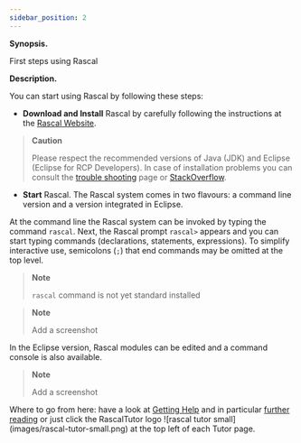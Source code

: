 ```yaml
---
sidebar_position: 2
---
```

**Synopsis.**

First steps using Rascal

**Description.**

You can start using Rascal by following these steps:

  - **Download and Install** Rascal by carefully following the instructions at the [Rascal
    Website](http://www.rascal-mpl.org/start/).

> **Caution**
> 
> Please respect the recommended versions of Java (JDK) and Eclipse (Eclipse for RCP Developers). In case of
> installation problems you can consult the [trouble shooting](http://www.rascal-mpl.org/help/troubleshooting.html) page
> or [StackOverflow](http://stackoverflow.com/questions/tagged/rascal).

  - **Start** Rascal. The Rascal system comes in two flavours: a command line version and a version integrated in
    Eclipse.

At the command line the Rascal system can be invoked by typing the command `rascal`. Next, the Rascal prompt `rascal>`
appears and you can start typing commands (declarations, statements, expressions). To simplify interactive use,
semicolons (`;`) that end commands may be omitted at the top level.

> **Note**
> 
> `rascal` command is not yet standard installed

> **Note**
> 
> Add a screenshot

In the Eclipse version, Rascal modules can be edited and a command console is also available.

> **Note**
> 
> Add a screenshot

Where to go from here: have a look at [Getting Help](/GettingHelp) and in particular [further
reading](/GettingHelp#GettingHelp-FurtherReading) or just click the RascalTutor logo ![rascal tutor
small]\(images/rascal-tutor-small.png\) at the top left of each Tutor page.
